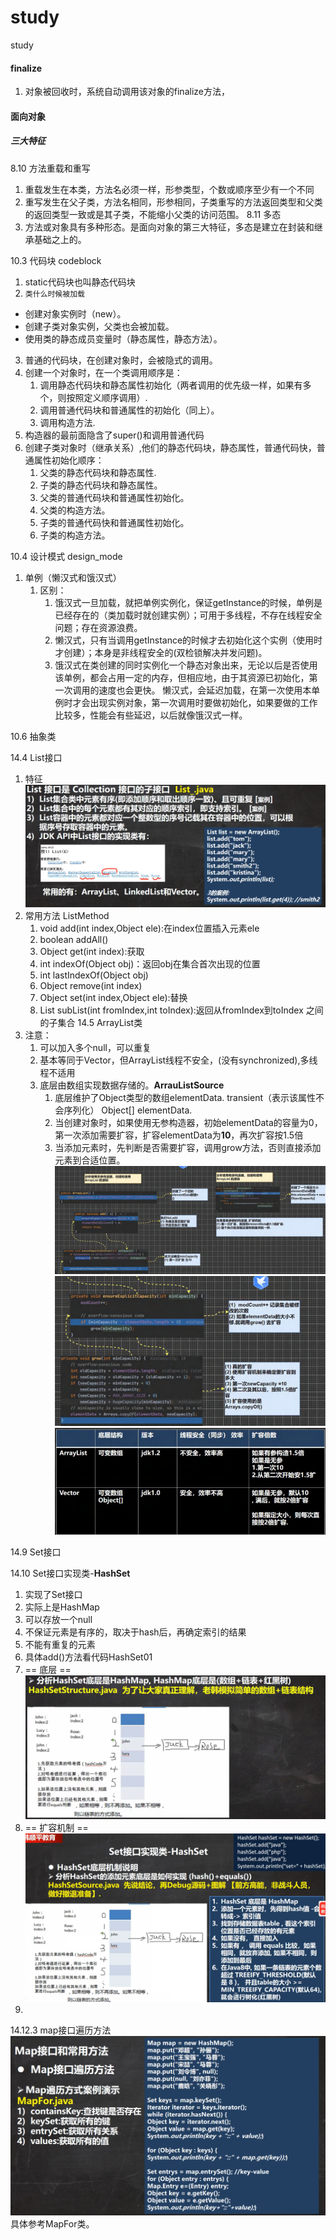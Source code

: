 # study
study

#### finalize
1. 对象被回收时，系统自动调用该对象的finalize方法，

#### 面向对象
##### 三大特征
8.10  方法重载和重写
 1. 重载发生在本类，方法名必须一样，形参类型，个数或顺序至少有一个不同
 2. 重写发生在父子类，方法名相同，形参相同，子类重写的方法返回类型和父类的返回类型一致或是其子类，不能缩小父类的访问范围。
8.11 多态
 1. 方法或对象具有多种形态。是面向对象的第三大特征，多态是建立在封装和继承基础之上的。

10.3 代码块 codeblock
1. static代码块也叫静态代码块
2. ``类什么时候被加载``
  - 创建对象实例时（new）。
  - 创建子类对象实例，父类也会被加载。
  - 使用类的静态成员变量时（静态属性，静态方法）。
3. 普通的代码块，在创建对象时，会被隐式的调用。
4. 创建一个对象时，在一个类调用顺序是：
   1. 调用静态代码块和静态属性初始化（两者调用的优先级一样，如果有多个，则按照定义顺序调用）.
   2. 调用普通代码块和普通属性的初始化（同上）。
   3. 调用构造方法.
5. 构造器的最前面隐含了super()和调用普通代码
6. 创建子类对象时（继承关系）,他们的静态代码块，静态属性，普通代码快，普通属性初始化顺序：
   1. 父类的静态代码块和静态属性.
   2. 子类的静态代码块和静态属性。
   3. 父类的普通代码块和普通属性初始化。
   4. 父类的构造方法。
   5. 子类的普通代码快和普通属性初始化。
   6. 子类的构造方法。

10.4 设计模式 design_mode
1. 单例（懒汉式和饿汉式）
   1. 区别：
      1. 饿汉式一旦加载，就把单例实例化，保证getInstance的时候，单例是已经存在的（类加载时就创建实例）；可用于多线程，不存在线程安全问题；存在资源浪费。
      2. 懒汉式，只有当调用getInstance的时候才去初始化这个实例（使用时才创建）；本身是非线程安全的(双检锁解决并发问题)。
      3. 饿汉式在类创建的同时实例化一个静态对象出来，无论以后是否使用该单例，都会占用一定的内存，但相应地，由于其资源已初始化，第一次调用的速度也会更快。
懒汉式，会延迟加载，在第一次使用本单例时才会出现实例对象，第一次调用时要做初始化，如果要做的工作比较多，性能会有些延迟，以后就像饿汉式一样。

10.6 抽象类





14.4 List接口
1. 特征
![img_3.png](img_3.png)
2. 常用方法 ListMethod
   1. void add(int index,Object ele):在index位置插入元素ele
   2. boolean addAll()
   3. Object get(int index):获取
   4. int indexOf(Object obj)：返回obj在集合首次出现的位置
   5. int lastIndexOf(Object obj)
   6. Object remove(int index)
   7. Object set(int index,Object ele):替换
   8. List subList(int fromIndex,int toIndex):返回从fromIndex到toIndex 之间的子集合
14.5 ArrayList类
1. 注意：
   1. 可以加入多个null，可以重复
   2. 基本等同于Vector，但ArrayList线程不安全，(没有synchronized),多线程不适用
   3. 底层由数组实现数据存储的。**ArrauListSource**
      1. 底层维护了Object类型的数组elementData. transient（表示该属性不会序列化） Object[] elementData.
      2. 当创建对象时，如果使用无参构造器，初始elementData的容量为0，第一次添加需要扩容，扩容elementData为**10**，再次扩容按1.5倍
      3. 当添加元素时，先判断是否需要扩容，调用grow方法，否则直接添加元素到合适位置。
![img_5.png](img_5.png)
![img_6.png](img_6.png)
![img_4.png](img_4.png)

14.9 Set接口

14.10 Set接口实现类-**HashSet**
1. 实现了Set接口
2. 实际上是HashMap
3. 可以存放一个null
4. 不保证元素是有序的，取决于hash后，再确定索引的结果
5. 不能有重复的元素
6. 具体add()方法看代码HashSet01
7. == 底层 ==
![img_1.png](img_1.png)
8. == 扩容机制 ==
![img_2.png](img_2.png)
9. 

14.12.3 map接口遍历方法
![img.png](img.png)
具体参考MapFor类。